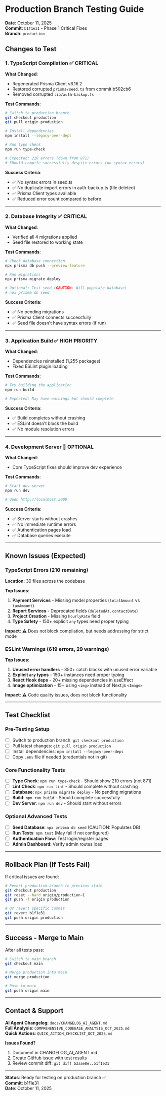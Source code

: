 # Production Branch Testing Guide

**Date**: October 11, 2025  
**Commit**: `b1f1e31` - Phase 1 Critical Fixes  
**Branch**: `production`

## Changes to Test

### 1. TypeScript Compilation ✅ CRITICAL
**What Changed**: 
- Regenerated Prisma Client v6.16.2
- Restored corrupted `prisma/seed.ts` from commit b502cb6
- Removed corrupted `lib/auth-backup.ts`

**Test Commands**:
```bash
# Switch to production branch
git checkout production
git pull origin production

# Install dependencies
npm install --legacy-peer-deps

# Run type check
npm run type-check

# Expected: 210 errors (down from 871)
# Should compile successfully despite errors (no syntax errors)
```

**Success Criteria**:
- ✅ No syntax errors in seed.ts
- ✅ No duplicate import errors in auth-backup.ts (file deleted)
- ✅ Prisma Client types available
- ✅ Reduced error count compared to before

---

### 2. Database Integrity ✅ CRITICAL
**What Changed**:
- Verified all 4 migrations applied
- Seed file restored to working state

**Test Commands**:
```bash
# Check database connection
npx prisma db push --preview-feature

# Run migrations
npx prisma migrate deploy

# Optional: Test seed (CAUTION: Will populate database)
# npx prisma db seed
```

**Success Criteria**:
- ✅ No pending migrations
- ✅ Prisma Client connects successfully
- ✅ Seed file doesn't have syntax errors (if run)

---

### 3. Application Build ✅ HIGH PRIORITY
**What Changed**:
- Dependencies reinstalled (1,255 packages)
- Fixed ESLint plugin loading

**Test Commands**:
```bash
# Try building the application
npm run build

# Expected: May have warnings but should complete
```

**Success Criteria**:
- ✅ Build completes without crashing
- ✅ ESLint doesn't block the build
- ✅ No module resolution errors

---

### 4. Development Server 🔄 OPTIONAL
**What Changed**:
- Core TypeScript fixes should improve dev experience

**Test Commands**:
```bash
# Start dev server
npm run dev

# Open http://localhost:3000
```

**Success Criteria**:
- ✅ Server starts without crashes
- ✅ No immediate runtime errors
- ✅ Authentication pages load
- ✅ Database queries execute

---

## Known Issues (Expected)

### TypeScript Errors (210 remaining)
**Location**: 30 files across the codebase

**Top Issues**:
1. **Payment Services** - Missing model properties (`totalAmount` vs `taxAmount`)
2. **Report Services** - Deprecated fields (`deletedAt`, `contactDate`)
3. **Project Creation** - Missing `hourlyRate` field
4. **Type Safety** - 150+ explicit `any` types need proper typing

**Impact**: ⚠️ Does not block compilation, but needs addressing for strict mode

### ESLint Warnings (619 errors, 29 warnings)
**Top Issues**:
1. **Unused error handlers** - 350+ catch blocks with unused error variable
2. **Explicit `any` types** - 150+ instances need proper typing
3. **React Hook deps** - 20+ missing dependencies in useEffect
4. **Image optimization** - 15+ using `<img>` instead of Next.js `<Image>`

**Impact**: ⚠️ Code quality issues, does not block functionality

---

## Test Checklist

### Pre-Testing Setup
- [ ] Switch to production branch: `git checkout production`
- [ ] Pull latest changes: `git pull origin production`
- [ ] Install dependencies: `npm install --legacy-peer-deps`
- [ ] Copy `.env` file if needed (credentials not in git)

### Core Functionality Tests
- [ ] **Type Check**: `npm run type-check` - Should show 210 errors (not 871)
- [ ] **Lint Check**: `npm run lint` - Should complete without crashing
- [ ] **Database**: `npx prisma migrate deploy` - No pending migrations
- [ ] **Build**: `npm run build` - Should complete successfully
- [ ] **Dev Server**: `npm run dev` - Should start without errors

### Optional Advanced Tests
- [ ] **Seed Database**: `npx prisma db seed` (CAUTION: Populates DB)
- [ ] **Run Tests**: `npm test` (May fail if not configured)
- [ ] **Authentication Flow**: Test login/register pages
- [ ] **Admin Dashboard**: Verify admin routes load

---

## Rollback Plan (If Tests Fail)

If critical issues are found:

```bash
# Revert production branch to previous state
git checkout production
git reset --hard origin/production~1
git push -f origin production

# Or revert specific commit
git revert b1f1e31
git push origin production
```

---

## Success - Merge to Main

After all tests pass:

```bash
# Switch to main branch
git checkout main

# Merge production into main
git merge production

# Push to main
git push origin main
```

---

## Contact & Support

**AI Agent Changelog**: `docs/CHANGELOG_AI_AGENT.md`  
**Full Analysis**: `COMPREHENSIVE_CODEBASE_ANALYSIS_OCT_2025.md`  
**Quick Actions**: `QUICK_ACTION_CHECKLIST_OCT_2025.md`

**Issues Found?**
1. Document in CHANGELOG_AI_AGENT.md
2. Create GitHub issue with test results
3. Review commit diff: `git diff 53aae8e..b1f1e31`

---

**Status**: Ready for testing on production branch ✅  
**Commit**: b1f1e31  
**Date**: October 11, 2025
